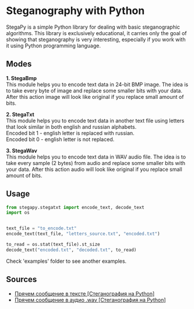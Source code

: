 # Steganography with Python
StegaPy is a simple Python library for dealing with basic steganographic algorithms.
This library is exclusively educational, it carries only the goal of showing 
that steganography is very interesting, especially if you  work with it 
using Python programming language.

## Modes
**1. StegaBmp**\
This module helps you to encode text data in 24-bit BMP image.
The idea is to take every byte of image and replace some smaller bits with
your data. After this action image will look like original if you replace small amount
of bits.

**2. StegaTxt**\
This module helps you to encode text data in another text file using letters 
that look similar in both english and russian alphabets.\
Encoded bit 1 - english letter is replaced with russian.\
Encoded bit 0 - english letter is not replaced.

**3. StegaWav**\
This module helps you to encode text data in WAV audio file.
The idea is to take every sample (2 bytes) from audio and replace some smaller bits with
your data. After this action audio will look like original if you replace small amount
of bits.

## Usage
```python
from stegapy.stegatxt import encode_text, decode_text
import os


text_file = "to_encode.txt"
encode_text(text_file, "letters_source.txt", "encoded.txt")

to_read = os.stat(text_file).st_size
decode_text("encoded.txt", "decoded.txt", to_read)
```

Check 'examples' folder to see another examples.


## Sources

* [Прячем сообщение в тексте [Стеганография на Python]](https://youtu.be/EV8XM-nrRL0?si=crPV2_fEV0SFKc8x)
* [Прячем сообщение в аудио .wav [Стеганография на Python]](https://youtu.be/e4VC5nPs93Q?si=7h9Bz0_p-tZpTM6X)
